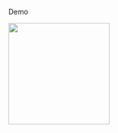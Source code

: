 Demo

<img src="ReadmeResources/Pokedex.gif" width="200px">

[//]: # (![demogif]&#40;ReadmeResources/Pokedex.gif&#41;)
